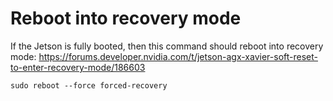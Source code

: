 # Reboot into recovery mode
If the Jetson is fully booted, then this command should reboot into recovery mode: 
https://forums.developer.nvidia.com/t/jetson-agx-xavier-soft-reset-to-enter-recovery-mode/186603
```
sudo reboot --force forced-recovery
```


